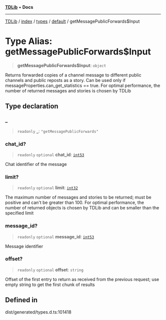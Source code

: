 [**TDLib**](../../../../../../README.md) • **Docs**

***

[TDLib](../../../../../../modules.md) / [index](../../../../../README.md) / [types](../../../README.md) / [default](../README.md) / getMessagePublicForwards$Input

# Type Alias: getMessagePublicForwards$Input

> **getMessagePublicForwards$Input**: `object`

Returns forwarded copies of a channel message to different public channels and public reposts as a story. Can be used only if messageProperties.can_get_statistics == true. For optimal performance, the number of returned messages and stories is chosen by TDLib

## Type declaration

### \_

> `readonly` **\_**: `"getMessagePublicForwards"`

### chat\_id?

> `readonly` `optional` **chat\_id**: [`int53`](int53.md)

Chat identifier of the message

### limit?

> `readonly` `optional` **limit**: [`int32`](int32.md)

The maximum number of messages and stories to be returned; must be positive and can't be greater than 100. For optimal performance, the number of returned objects is chosen by TDLib and can be smaller than the specified limit

### message\_id?

> `readonly` `optional` **message\_id**: [`int53`](int53.md)

Message identifier

### offset?

> `readonly` `optional` **offset**: `string`

Offset of the first entry to return as received from the previous request; use empty string to get the first chunk of results

## Defined in

dist/generated/types.d.ts:101418
